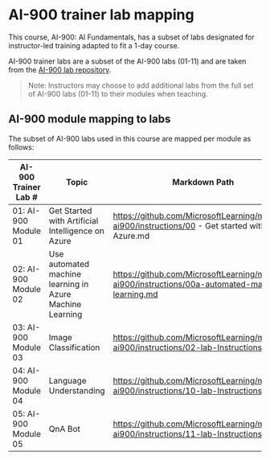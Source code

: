 # AI-900 trainer lab mapping

This course, AI-900: AI Fundamentals, has a subset of labs   designated for instructor-led training adapted to fit a 1-day course.

AI-900 trainer labs are a subset of the AI-900 labs (01-11) and are taken from the [AI-900 lab repository](https://github.com/MicrosoftLearning/mslearn-ai900).

> Note: Instructors may choose to add additional labs from the full set of AI-900 labs (01-11) to their modules when teaching.

## AI-900 module mapping to labs

The subset of AI-900 labs used in this course are mapped per module as follows: 

| AI-900 Trainer Lab # | Topic | Markdown Path |
| --- | --- | --- |
| 01: AI-900 Module 01 | Get Started with Artificial Intelligence on Azure | https://github.com/MicrosoftLearning/mslearn-ai900/instructions/00 - Get started with AI on Azure.md |
| 02: AI-900 Module 02 | Use automated machine learning in Azure Machine Learning | https://github.com/MicrosoftLearning/mslearn-ai900/instructions/00a-automated-machine-learning.md |
| 03: AI-900 Module 03 | Image Classification  | https://github.com/MicrosoftLearning/mslearn-ai900/instructions/02-lab-Instructions.md |
| 04: AI-900 Module 04 | Language Understanding | https://github.com/MicrosoftLearning/mslearn-ai900/instructions/10-lab-Instructions.md |
| 05: AI-900 Module 05 | QnA Bot | https://github.com/MicrosoftLearning/mslearn-ai900/instructions/11-lab-Instructions.md |

